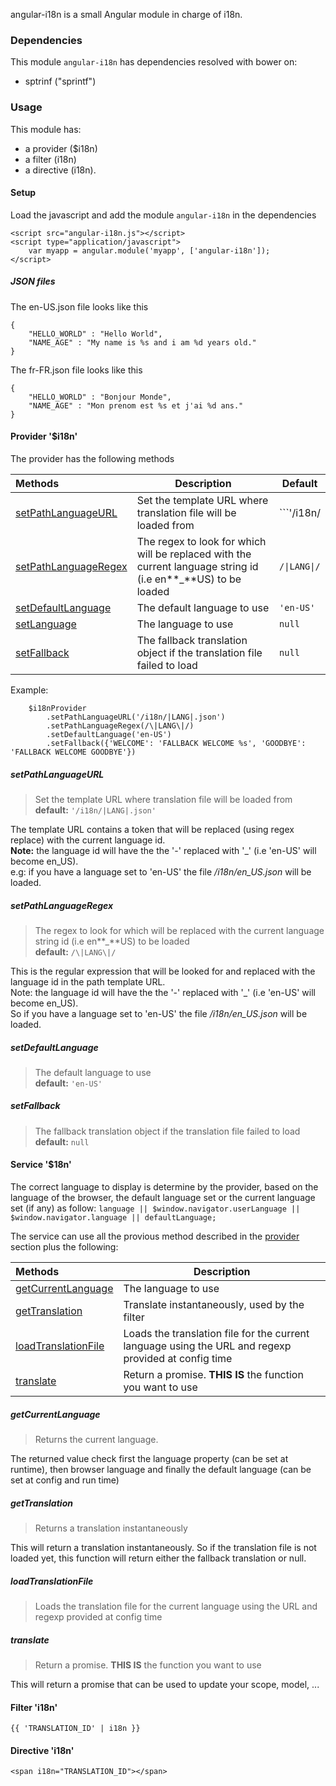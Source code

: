 angular-i18n is a small Angular module in charge of i18n.

### Dependencies

This module ```angular-i18n``` has dependencies resolved with bower on:
* sptrinf ("sprintf")

### Usage

This module has:
* a provider ($i18n) 
* a filter (i18n)
* a directive (i18n).

#### Setup

Load the javascript and add the module ```angular-i18n``` in the dependencies  
```
<script src="angular-i18n.js"></script>
<script type="application/javascript">
	var myapp = angular.module('myapp', ['angular-i18n']);
</script>
```  

##### JSON files  
The en-US.json file looks like this  
```
{
    "HELLO_WORLD" : "Hello World",
    "NAME_AGE" : "My name is %s and i am %d years old."
}
```

The fr-FR.json file looks like this
```
{
    "HELLO_WORLD" : "Bonjour Monde",
    "NAME_AGE" : "Mon prenom est %s et j'ai %d ans."
}
```

#### Provider '$i18n'
The provider has the following methods

| Methods | Description | Default |
| :-------| ----------- | ------- |
| [setPathLanguageURL](#setpathlanguageurl) | Set the template URL where translation file will be loaded from | ```'/i18n/|LANG|.json'``` |
| [setPathLanguageRegex](#setpathlanguageregex) | The regex to look for which will be replaced with the current language string id (i.e en**_**US) to be loaded | ```/\|LANG\|/``` |
| [setDefaultLanguage](#setdefaultlanguage) | The default language to use | ```'en-US'``` |       
| [setLanguage](#setlanguage) | The language to use | ```null``` |       
| [setFallback](#setfallback) | The fallback translation object if the translation file failed to load | ```null``` |  

Example:  
```
    $i18nProvider
    	.setPathLanguageURL('/i18n/|LANG|.json')
        .setPathLanguageRegex(/\|LANG\|/)
        .setDefaultLanguage('en-US')
        .setFallback({'WELCOME': 'FALLBACK WELCOME %s', 'GOODBYE': 'FALLBACK WELCOME GOODBYE'})
```  

##### setPathLanguageURL  
> Set the template URL where translation file will be loaded from  
**default:** ```'/i18n/|LANG|.json'```  

The template URL contains a token that will be replaced (using regex replace) with the current language id.  
**Note:** the language id will have the the '-' replaced with '_' (i.e 'en-US' will become en_US).  
e.g: if you have a language set to 'en-US' the file */i18n/en_US.json* will be loaded.

##### setPathLanguageRegex
> The regex to look for which will be replaced with the current language string id (i.e en**_**US) to be loaded  
**default:** ```/\|LANG\|/```  

This is the regular expression that will be looked for and replaced with the language id in the path template URL.  
Note: the language id will have the the '-' replaced with '_' (i.e 'en-US' will become en_US).  
So if you have a language set to 'en-US' the file */i18n/en_US.json* will be loaded.

##### setDefaultLanguage
> The default language to use  
**default:** ```'en-US'```

##### setFallback
> The fallback translation object if the translation file failed to load  
**default:** ```null```

#### Service '$18n'  
The correct language to display is determine by the provider, based on the language of the browser, the default language set or the current language set (if any) as follow:  ```language || $window.navigator.userLanguage || $window.navigator.language || defaultLanguage;```  

The service can use all the provious method described in the [provider](#provider-i18n) section plus the following:

| Methods | Description |  
| :-------| ----------- |  
| [getCurrentLanguage](#getcurrentlanguage) | The language to use |  
| [getTranslation](#gettranslation) | Translate instantaneously, used by the filter |  
| [loadTranslationFile](#loadtranslationfile) | Loads the translation file for the current language using the URL and regexp provided at config time |  
| [translate](#translate) | Return a promise. **THIS IS** the function you want to use |  

##### getCurrentLanguage
> Returns the current language.  

The returned value check first the language property (can be set at runtime), then browser language and finally the default language (can be set at config and run time)

##### getTranslation
> Returns a translation instantaneously  

This will return a translation instantaneously. So if the translation file is not loaded yet, this function will return either the fallback translation or null.

##### loadTranslationFile
> Loads the translation file for the current language using the URL and regexp provided at config time 

##### translate
> Return a promise. **THIS IS** the function you want to use 

This will return a promise that can be used to update your scope, model, ...

#### Filter 'i18n'
```
{{ 'TRANSLATION_ID' | i18n }}  
```

#### Directive 'i18n'
```
<span i18n="TRANSLATION_ID"></span>
```
